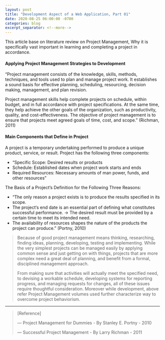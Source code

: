 ```yaml
---
layout: post
title: "Development Aspect of a Web Application, Part 01"
date: 2020-08-25 06:00:00 -0700
categories: blog
excerpt_separator: <!--more-->
---
```

This article base on literature review on Project Management, Why it is specifically vast important in learning and completing a project in accordance. <!--more-->

#### Applying Project Management Strategies to Development

“Project management consists of the knowledge, skills, methods, techniques, and tools used to plan and manage project work. It establishes a sound basis for effective planning, scheduling, resourcing, decision making, management, and plan revision. 

Project management skills help complete projects on schedule, within budget, and in full accordance with project specifications. At the same time, they help achieve the other goals of the organization, such as productivity, quality, and cost-effectiveness. The objective of project management is to ensure that projects meet agreed goals of time, cost, and scope.” (Richman, 2011)

#### Main Components that Define in Project

A project is a temporary undertaking performed to produce a unique product, service, or result. Project has the following three components:
- “Specific Scope: Desired results or products
- Schedule: Established dates when project work starts and ends
- Required Resources: Necessary amounts of man power, funds, and other resources”

The Basis of a Project’s Definition for the Following Three Reasons:
- “The only reason a project exists is to produce the results specified in its scope.
- The project‘s end date is an essential part of defining what constitutes successful performance. -> The desired result must be provided by a certain time to meet its intended need.
- The availability of resources shapes the nature of the products the project can produce.”
(Portny, 2010)

> Because of good project management means thinking, researching, finding ideas, planning, developing, testing and implementing. While the very simplest projects can be managed easily by applying common sense and just getting on with things, projects that are more complex need a great deal of planning, and benefit from a formal, disciplined management approach. 
> 
> From making sure that activities will actually meet the specified need, to devising a workable schedule, developing systems for reporting progress, and managing requests for changes, all of these issues require thoughtful consideration. Moreover while development, above refer Project Management volumes used further characterize way to overcome project behaviorism.

* * *

> [Reference]
>
> ― Project Management for Dummies - By Stanley E. Portny - 2010
> 
> ― Successful Project Management - By Larry Richman - 2011

